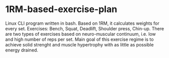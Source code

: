 # 1RM-based-exercise-plan
Linux CLI program written in bash.
Based on 1RM, it calculates weights for every set.
Exercises: Bench, Squat, Deadlift, Shoulder press, Chin-up.
There are two types of exercises based on neuro-muscular continuum, i.e. low and high number of reps per set. 
Main goal of this exercise regime is to achieve solid strenght and muscle hypertrophy with as little as possible energy drained.

